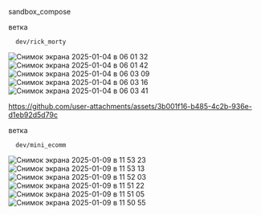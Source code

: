 sandbox_compose

ветка
```
  dev/rick_morty
```

![Снимок экрана 2025-01-04 в 06 01 32](https://github.com/user-attachments/assets/d022bba1-dba2-4aa9-af8f-ad8afd041912)
![Снимок экрана 2025-01-04 в 06 01 42](https://github.com/user-attachments/assets/dfb711a8-c562-4a97-914b-c6b6fa064515)
![Снимок экрана 2025-01-04 в 06 03 09](https://github.com/user-attachments/assets/38f73c9e-3f56-435a-ad3b-b594ac80172b)
![Снимок экрана 2025-01-04 в 06 03 16](https://github.com/user-attachments/assets/0f07550d-5fc1-4dce-80b7-71ba55be98e7)
![Снимок экрана 2025-01-04 в 06 03 41](https://github.com/user-attachments/assets/fdd5786c-3a40-4211-b339-ea09a1df8e18)

https://github.com/user-attachments/assets/3b001f16-b485-4c2b-936e-d1eb92d5d79c

ветка
```
  dev/mini_ecomm
```

![Снимок экрана 2025-01-09 в 11 53 23](https://github.com/user-attachments/assets/379cb810-36df-4ff2-8622-5d25349c7f9b)
![Снимок экрана 2025-01-09 в 11 53 13](https://github.com/user-attachments/assets/d5061080-907d-4119-98b0-2dddda5f14c8)
![Снимок экрана 2025-01-09 в 11 52 03](https://github.com/user-attachments/assets/eda6070c-f7c8-4220-873e-aeb6b44e6247)
![Снимок экрана 2025-01-09 в 11 51 22](https://github.com/user-attachments/assets/6f7eefd3-359e-4a30-bc74-210235ca44a4)
![Снимок экрана 2025-01-09 в 11 51 05](https://github.com/user-attachments/assets/fd595939-62a9-4448-8dd9-5a86115a7766)
![Снимок экрана 2025-01-09 в 11 50 55](https://github.com/user-attachments/assets/fbfde147-377c-4835-9c0f-f34b716eca09)

